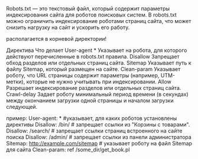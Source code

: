 Robots.txt — это текстовый файл, который содержит параметры индексирования сайта для роботов поисковых систем. В robots.txt можно ограничить индексирование роботами страниц сайта, что может снизить нагрузку на сайт и ускорить его работу.

располагается в корневой директории!

Директива	Что делает
User-agent *	Указывает на робота, для которого действуют перечисленные в robots.txt правила.
Disallow	Запрещает обход разделов или отдельных страниц сайта.
Sitemap		Указывает путь к файлу Sitemap, который размещен на сайте.
Clean-param	Указывает роботу, что URL страницы содержит параметры (например, UTM-метки), которые не нужно учитывать при индексировании.
Allow		Разрешает индексирование разделов или отдельных страниц сайта.
Crawl-delay	Задает роботу минимальный период времени (в секундах) между окончанием загрузки одной страницы и началом загрузки следующей.

пример:
	User-agent: * #указывает, для каких роботов установлены директивы
	Disallow: /bin/ # запрещает ссылки из "Корзины с товарами".
	Disallow: /search/ # запрещает ссылки страниц встроенного на сайте поиска
	Disallow: /admin/ # запрещает ссылки из панели администратора
	Sitemap: http://example.com/sitemap # указывает роботу на файл Sitemap для сайта
	Clean-param: ref /some_dir/get_book.pl
